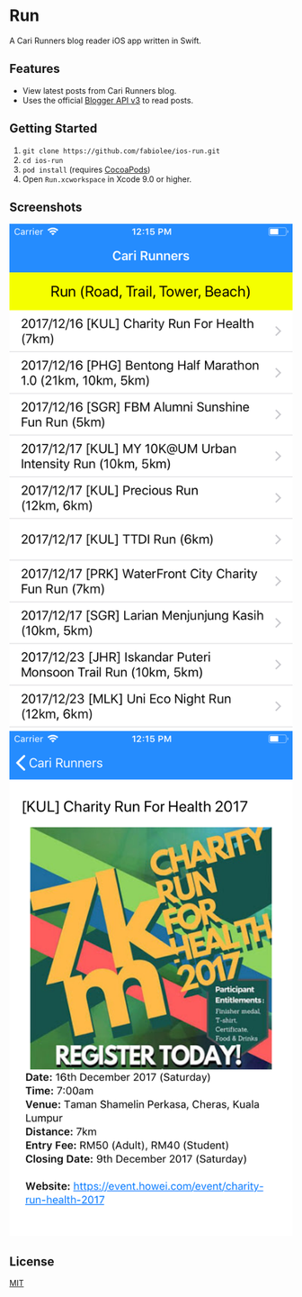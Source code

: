 # Run

A Cari Runners blog reader iOS app written in Swift.

## Features

* View latest posts from Cari Runners blog.
* Uses the official [Blogger API v3](https://developers.google.com/blogger/) to read posts.

## Getting Started

1. `git clone https://github.com/fabiolee/ios-run.git`
2. `cd ios-run`
3. `pod install` (requires [CocoaPods](https://cocoapods.org))
4. Open `Run.xcworkspace` in Xcode 9.0 or higher.

## Screenshots

![Page View](Resources/screenshot1.png)
![Post View](Resources/screenshot2.png)

## License

[MIT](LICENSE)
